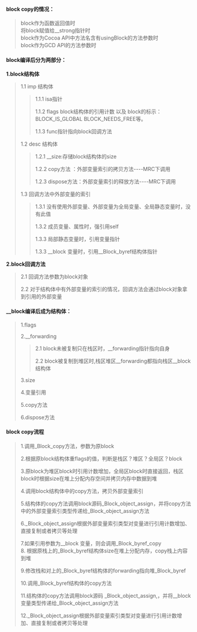 #### block copy的情况：

> block作为函数返回值时  
> 将block赋值给\_\_strong指针时  
> block作为Cocoa API中方法名含有usingBlock的方法参数时  
> block作为GCD API的方法参数时

#### **block编译后分为两部分：**

**1.block结构体**

> 1.1 imp 结构体
>
> > 1.1.1  isa指针
> >
> > 1.1.2 flags block结构体的引用计数 以及 block的标示：BLOCK\_IS\_GLOBAL  BLOCK\_NEEDS\_FREE等。
> >
> > 1.1.3 func指针指向block回调方法
>
> 1.2 desc 结构体
>
> > 1.2.1 \_\_size:存储block结构体的size
> >
> > 1.2.2 copy方法 ：外部变量索引的拷贝方法----MRC下调用
> >
> > 1.2.3 dispose方法：外部变量索引的释放方法----MRC下调用
>
> 1.3 回调方法中外部变量的索引
>
> > 1.3.1 没有使用外部变量、外部变量为全局变量、全局静态变量时，没有此值
> >
> > 1.3.2 成员变量、属性时，强引用self
> >
> > 1.3.3 局部静态变量时，引用变量指针
> >
> > 1.3.3 \_\_block 变量时，引用\_\_Block\_byref结构体指针

**2.block回调方法**

> 2.1 回调方法参数为block对象
>
> 2.2 对于结构体中有外部变量的索引的情况，回调方法会通过block对象拿到引用的外部变量

#### \_\_block编译后成为结构体：

> 1.flags
>
> 2.\_\_forwarding
>
> > 2.1 block未被复制只在栈区时，\_\_forwarding指针指向自身
> >
> > 2.2 block被复制到堆区时,栈区堆区\_\_forwarding都指向栈区\_\_block结构体
>
> 3.size
>
> 4.变量引用
>
> 5.copy方法
>
> 6.dispose方法

#### block copy流程

> 1.调用\_Block\_copy方法，参数为原block
>
> 2.根据原block结构体重flags的值，判断是栈区？堆区？全局区？block
>
> 3.原block为堆区block时引用计数增加，全局区block时直接返回，栈区block时根据size在堆上分配内存空间并拷贝内存中数据到堆
>
> 4.调用block结构体中的copy方法，拷贝外部变量索引
>
> 5.结构体的copy方法调用block源码\_Block\_object\_assign，并将copy方法中的外部变量索引类型传递给\_Block\_object\_assign方法
>
> 6.\_Block\_object\_assign根据外部变量索引类型对变量进行引用计数增加、直接复制或者拷贝等处理
>
> 7.如果引用参数为\_\_block 变量，则会调用\_Block\_byref\_copy  
> 8. 根据原栈上的\_Block\_byref结构体size在堆上分配内存，copy栈上内容到堆
>
> 9.修改栈和对上的\_Block\_byref结构体的forwarding指向堆\_Block\_byref
>
> 10.调用\_Block\_byref结构体的copy方法
>
> 11.结构体的copy方法调用block源码 \_Block\_object\_assign,，并将\_\_block 变量类型传递给\_Block\_object\_assign方法
>
> 12.\_Block\_object\_assign根据外部变量索引类型对变量进行引用计数增加、直接复制或者拷贝等处理




